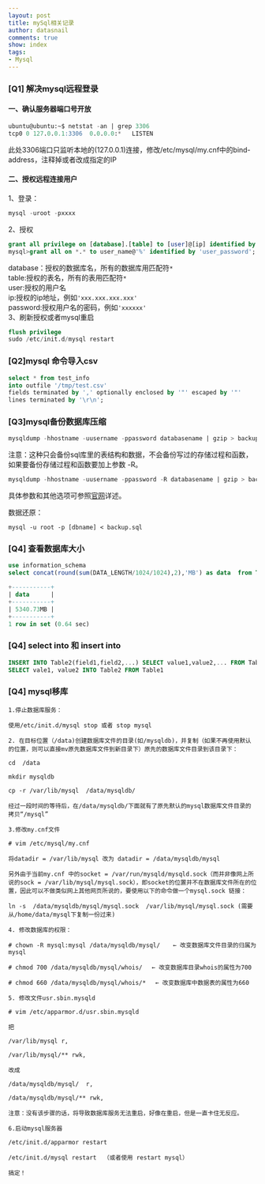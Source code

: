 ```yaml
---
layout: post
title: mySql相关记录
author: datasnail
comments: true
show: index
tags:
- Mysql
---
```


### [Q1] 解决mysql远程登录

#### 一、确认服务器端口号开放

```sql
ubuntu@ubuntu:~$ netstat -an | grep 3306
tcp0 0 127.0.0.1:3306  0.0.0.0:*   LISTEN
```
此处3306端口只监听本地的(127.0.0.1)连接，修改/etc/mysql/my.cnf中的bind-address，注释掉或者改成指定的IP

#### 二、授权远程连接用户

1、登录：

```sql
mysql -uroot -pxxxx
```
2、授权

```sql
grant all privilege on [database].[table] to [user]@[ip] identified by [password]
mysql>grant all on *.* to user_name@'%' identified by 'user_password';
```

database：授权的数据库名，所有的数据库用匹配符`*`<br>
table:授权的表名，所有的表用匹配符`*`<br>
user:授权的用户名<br>
ip:授权的ip地址，例如`'xxx.xxx.xxx.xxx'`<br>
password:授权用户名的密码，例如`'xxxxxx'`<br>
3、刷新授权或者mysql重启

```sql
flush privilege
sudo /etc/init.d/mysql restart
```

### [Q2]mysql 命令导入csv

```sql
select * from test_info
into outfile '/tmp/test.csv'
fields terminated by ',' optionally enclosed by '"' escaped by '"'
lines terminated by '\r\n';
```

### [Q3]mysql备份数据库压缩

```sql
mysqldump -hhostname -uusername -ppassword databasename | gzip > backupfile.sql.gz
```
注意：这种只会备份sql库里的表结构和数据，不会备份写过的存储过程和函数，如果要备份存储过程和函数要加上参数 -R。

```sql
mysqldump -hhostname -uusername -ppassword -R databasename | gzip > backupfile.sql.gz
```
具体参数和其他选项可参照[官网](http://dev.mysql.com/doc/refman/5.7/en/mysqldump.html)详述。

数据还原：
```
mysql -u root -p [dbname] < backup.sql
```


### [Q4] 查看数据库大小

```sql
use information_schema
select concat(round(sum(DATA_LENGTH/1024/1024),2),'MB') as data  from TABLES where table_schema='database_name' and table_name = 'table_name';
```

```sql
+-----------+
| data      |
+-----------+
| 5340.73MB |
+-----------+
1 row in set (0.64 sec)
```

### [Q4] select into 和 insert into

```sql
INSERT INTO Table2(field1,field2,...) SELECT value1,value2,... FROM Table1
SELECT vale1, value2 INTO Table2 FROM Table1
```

### [Q4] mysql移库
```
1.停止数据库服务：

使用/etc/init.d/mysql stop 或者 stop mysql

2. 在目标位置（/data)创建数据库文件的目录(如/mysqldb)，并复制（如果不再使用默认的位置，则可以直接mv原先数据库文件到新目录下）原先的数据库文件目录到该目录下：

cd  /data

mkdir mysqldb

cp -r /var/lib/mysql  /data/mysqldb/

经过一段时间的等待后，在/data/mysqldb/下面就有了原先默认的mysql数据库文件目录的拷贝“/mysql”

3.修改my.cnf文件

# vim /etc/mysql/my.cnf

将datadir = /var/lib/mysql 改为 datadir = /data/mysqldb/mysql

另外由于当前my.cnf 中的socket = /var/run/mysqld/mysqld.sock（而并非像网上所说的sock = /var/lib/mysql/mysql.sock），即socket的位置并不在数据库文件所在的位置，因此可以不做类似网上其他网页所说的，要使用以下的命令做一个mysql.sock 链接：

ln -s  /data/mysqldb/mysql/mysql.sock  /var/lib/mysql/mysql.sock (需要从/home/data/mysql下复制一份过来)

4. 修改数据库的权限：

# chown -R mysql:mysql /data/mysqldb/mysql/　  ← 改变数据库文件目录的归属为mysql

# chmod 700 /data/mysqldb/mysql/whois/　 ← 改变数据库目录whois的属性为700

# chmod 660 /data/mysqldb/mysql/whois/*　 ← 改变数据库中数据表的属性为660

5. 修改文件usr.sbin.mysqld

# vim /etc/apparmor.d/usr.sbin.mysqld

把

/var/lib/mysql r,

/var/lib/mysql/** rwk,

改成

/data/mysqldb/mysql/  r,

/data/mysqldb/mysql/** rwk,

注意：没有该步骤的话，将导致数据库服务无法重启，好像在重启，但是一直卡住无反应。

6.启动mysql服务器

/etc/init.d/apparmor restart

/etc/init.d/mysql restart  （或者使用 restart mysql）

搞定！


```
